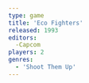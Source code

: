 ```yaml
---
type: game
title: 'Eco Fighters'
released: 1993
editors: 
  -Capcom
players: 2
genres:
  - 'Shoot Them Up'
---
```

